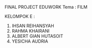 FINAL PROJECT EDUWORK
Tema : FILM

KELOMPOK E : 
1. IHSAN REIHANSYAH
2. RAHMA KHAIRANI
3. ALBERT GIAN HUTASOIT
4. YESICHA AUDRIA 
